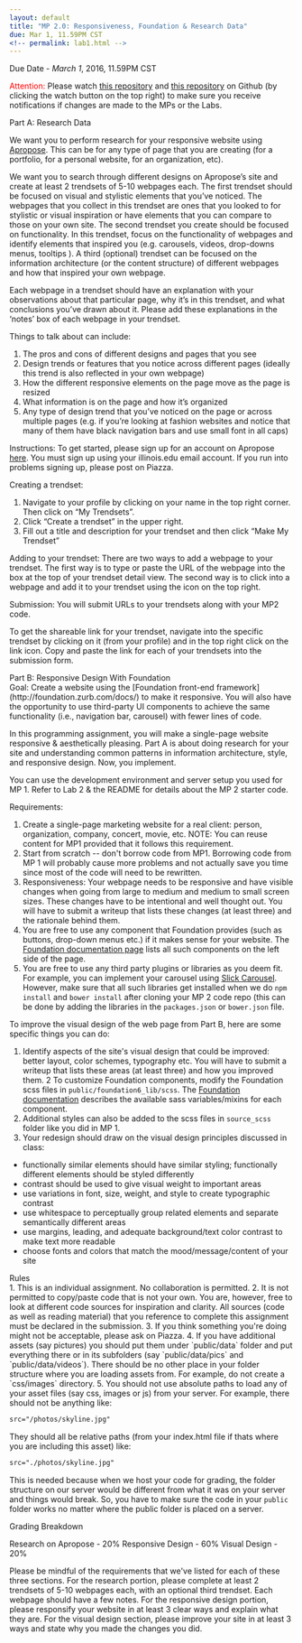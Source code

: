 ```yaml
---
layout: default
title: "MP 2.0: Responsiveness, Foundation & Research Data"
due: Mar 1, 11.59PM CST
<!-- permalink: lab1.html -->
---
```

<span class="section-heading">Due Date - *March 1*, 2016, 11.59PM CST</span>

<span style="color: red"> Attention: </span> Please watch [this repository](https://github.com/uiuc-web-programming/sp2016) and [this repository](https://github.com/uiuc-web-programming/mp2_starter) on Github (by clicking the watch button on the top right) to make sure you receive notifications if changes are made to the MPs or the Labs.

<div class="section-heading">Part A: Research Data</div>

We want you to perform research for your responsive website using [Apropose](https://apropose.com/). This can be for any type of page that you are creating (for a portfolio, for a personal website, for an organization, etc).

We want you to search through different designs on Apropose’s site and create at least 2 trendsets  of 5-10 webpages each.  The first trendset should be focused on visual and stylistic elements that you’ve noticed. The webpages that you collect in this trendset are ones that you looked to for stylistic or visual inspiration or have elements that you can compare to those on your own site. The second trendset you create should be focused on functionality. In this trendset, focus on the functionality of webpages and identify  elements that inspired you (e.g. carousels, videos, drop-downs menus, tooltips ). A third (optional) trendset can be focused on the information architecture (or the content structure) of different webpages and how that inspired your own webpage.

Each webpage in a trendset should have an explanation with your observations about that particular page, why it’s in this trendset, and what conclusions you’ve drawn about it. Please add these explanations in the ‘notes’ box of each webpage in your trendset.

Things to talk about can include:

1. The pros and cons of different designs and pages that you see
2. Design trends or features that you notice across different pages (ideally this trend is also reflected in your own webpage)
3. How the different responsive elements on the page move as the page is resized
4. What information is on the page and how it’s organized
5. Any type of design trend that you’ve noticed on the page or across multiple pages (e.g. if you’re looking at fashion websites and notice that many of them have black navigation bars and use small font in all caps)

Instructions: To get started, please sign up for an account on Apropose [here](https://apropose.com/signup/illinois!edu).
You must sign up using your illinois.edu email account. If you run into problems signing up, please post on Piazza.

Creating a trendset:

1. Navigate to your profile by clicking on your name in the top right corner. Then click on “My Trendsets”.
2. Click “Create a trendset” in the upper right.
3. Fill out a title and description for your trendset and then click “Make My Trendset”

Adding to your trendset:
There are two ways to add a webpage to your trendset. The first way is to type or paste the URL of the webpage into the box at the top of your trendset detail view. The second way is to click into a webpage and add it to your trendset using the icon on the top right.

Submission: You will submit URLs to your trendsets along with your MP2 code.

To get the shareable link for your trendset, navigate into the specific trendset by clicking on it (from your profile) and in the top right click on the link icon. Copy and paste the link for each of your trendsets into the submission form.

<div class="section-heading">Part B: Responsive Design With Foundation</div>
Goal: Create a  website using the [Foundation front-end framework](http://foundation.zurb.com/docs/) to make it responsive. You will also have the opportunity to use third-party UI components to achieve the same functionality (i.e., navigation bar, carousel) with fewer lines of code.

In this programming assignment, you will make a single-page website responsive & aesthetically pleasing. Part A is about doing research for your site and understanding common patterns in information architecture, style, and responsive design. Now, you implement.

You can use the development environment and server setup you used for MP 1. Refer to Lab 2 & the README for details about the MP 2 starter code.

Requirements:

1. Create a single-page marketing website for a real client: person, organization, company, concert, movie, etc. NOTE: You can reuse content for MP1 provided that it follows this requirement.
2. Start from scratch -- don't borrow code from MP1. Borrowing code from MP 1 will probably cause more problems and not actually save you time since most of the code will need to be rewritten.
3. Responsiveness: Your webpage needs to be responsive and have visible changes when going from large to medium and medium to small screen sizes. These changes have to be intentional and well thought out. You will have to submit a writeup that lists these changes (at least three) and the rationale behind them.
4. You are free to use any component that Foundation provides (such as buttons, drop-down menus etc.) if it makes sense for your website. The [Foundation documentation page](http://foundation.zurb.com/docs/) lists all such components on the left side of the page.
5. You are free to use any third party plugins or libraries as you deem fit. For example, you can implement your carousel using [Slick Carousel](http://kenwheeler.github.io/slick/). However, make sure that all such libraries get installed when we do `npm install` and `bower install` after cloning your MP 2 code repo (this can be done by adding the libraries in the `packages.json` or `bower.json` file.

To improve the visual design of the web page from Part B, here are some specific things you can do:

1. Identify aspects of the site's visual design that could be improved: better layout, color schemes, typography etc. You will have to submit a writeup that lists these areas (at least three) and how you improved them.
2 To customize Foundation components, modify the Foundation scss files in `public/foundation6_lib/scss`. The [Foundation documentation](http://foundation.zurb.com/docs/) describes the available sass variables/mixins for each component.
3. Additional styles can also be added to the scss files in `source_scss` folder like you did in MP 1.
4. Your redesign should draw on the visual design principles discussed in class:
 + functionally similar elements should have similar styling; functionally different elements should be styled differently
 + contrast should be used to give visual weight to important areas
 + use variations in font, size, weight, and style to create typographic contrast
 + use whitespace to perceptually group related elements and separate semantically different areas
 + use margins, leading, and adequate background/text color contrast to make text more readable
 + choose fonts and colors that match the mood/message/content of your site


<div class="section-heading">Rules</div>
1. This is an individual assignment. No collaboration is permitted.
2. It is not permitted to copy/paste code that is not your own. You are, however, free to look at different code sources for inspiration and clarity. All sources (code as well as reading material) that you reference to complete this assignment must be declared in the submission.
3. If you think something you're doing might not be acceptable, please ask on Piazza.
4. If you have additional assets (say pictures) you should put them under `public/data` folder and put everything there or in its subfolders (say `public/data/pics` and `public/data/videos`). There should be no other place in your folder structure where you are loading assets from. For example, do not create a `css/images` directory.
5. You should not use absolute paths to load any of your asset files (say css, images or js) from your server. For example, there should not be anything like:

```html
src="/photos/skyline.jpg"
```

They should all be relative paths (from your index.html file if thats where you are including this asset) like:

```html
src="./photos/skyline.jpg"
```
This is needed because when we host your code for grading, the folder structure on our server would be different from what it was on your server and things would break. So, you have to make sure the code in your `public` folder works no matter where the public folder is placed on a server.


<div class="section-heading">Grading Breakdown</div>

Research on Apropose - 20%
Responsive Design - 60%
Visual Design - 20%
 
Please be mindful of the requirements that we've listed for each of these three sections. For the research portion, please complete at least 2 trendsets of 5-10 webpages each, with an optional third trendset. Each webpage should have a few notes. For the responsive design portion, please responsify your website in at least 3 clear ways and explain what they are. For the visual design section, please improve your site in at least 3 ways and state why you made the changes you did.
